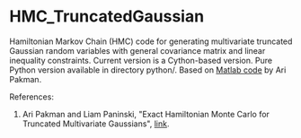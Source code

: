 # HMC_TruncatedGaussian
Hamiltonian Markov Chain (HMC) code for generating multivariate truncated Gaussian random variables with general covariance matrix and 
linear inequality constraints. Current version is a Cython-based version. Pure Python version available in directory python/. Based on 
[Matlab code](https://github.com/aripakman/hmc-tmg) by Ari Pakman.

References:

1. Ari Pakman and Liam Paninski, "Exact Hamiltonian Monte Carlo for Truncated Multivariate Gaussians", [link](http://arxiv.org/abs/1208.4118).
